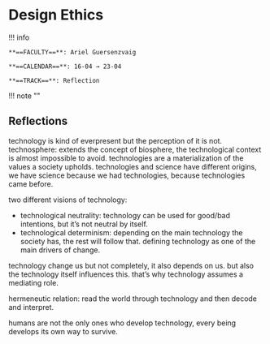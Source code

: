 # Design Ethics

!!! info 
    
    **==FACULTY==**: Ariel Guersenzvaig 

    **==CALENDAR==**: 16-04 → 23-04

    **==TRACK==**: Reflection

<div style="clear:both;"></div>

!!! note ""

## **Reflections**

technology is kind of everpresent but the perception of it is not.
technosphere: extends the concept of biosphere, the technological context is almost impossible to avoid.
technologies are a materialization of the values a society upholds.
technologies and science have different origins, we have science because we had technologies, because technologies came before.

two different visions of technology:
- technological neutrality: technology can be used for good/bad intentions, but it’s not neutral by itself.
- technological determinism: depending on the main technology the society has, the rest will follow that. defining technology as one of the main drivers of change.

technology change us but not completely, it also depends on us. but also the technology itself influences this. 
that’s why technology assumes a mediating role.

hermeneutic relation: read the world through technology and then decode and interpret.

humans are not the only ones who develop technology, every being develops its own way to survive.